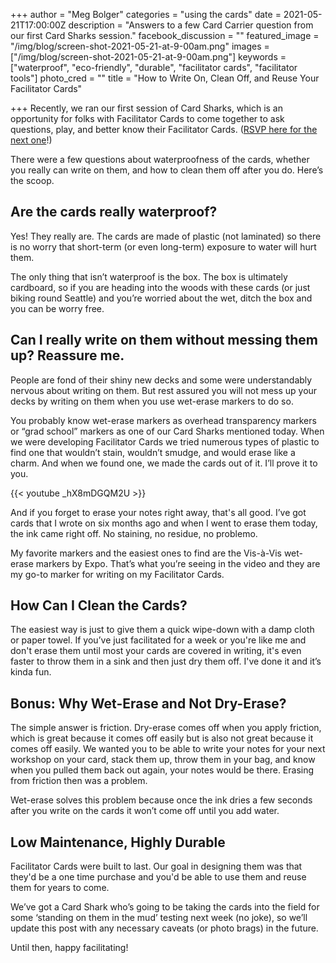 +++
author = "Meg Bolger"
categories = "using the cards"
date = 2021-05-21T17:00:00Z
description = "Answers to a few Card Carrier question from our first Card Sharks session."
facebook_discussion = ""
featured_image = "/img/blog/screen-shot-2021-05-21-at-9-00am.png"
images = ["/img/blog/screen-shot-2021-05-21-at-9-00am.png"]
keywords = ["waterproof", "eco-friendly", "durable", "facilitator cards", "facilitator tools"]
photo_cred = ""
title = "How to Write On, Clean Off, and Reuse Your Facilitator Cards"

+++
Recently, we ran our first session of Card Sharks, which is an opportunity for folks with Facilitator Cards to come together to ask questions, play, and better know their Facilitator Cards. ([RSVP here for the next one](https://airtable.com/shrqI0e9xxclfLLCr)!)

There were a few questions about waterproofness of the cards, whether you really can write on them, and how to clean them off after you do. Here’s the scoop.

## Are the cards really waterproof?

Yes! They really are. The cards are made of plastic (not laminated) so there is no worry that short-term (or even long-term) exposure to water will hurt them.

The only thing that isn’t waterproof is the box. The box is ultimately cardboard, so if you are heading into the woods with these cards (or just biking round Seattle) and you’re worried about the wet, ditch the box and you can be worry free.

## Can I really write on them without messing them up? Reassure me.

People are fond of their shiny new decks and some were understandably nervous about writing on them. But rest assured you will not mess up your decks by writing on them when you use wet-erase markers to do so.

You probably know wet-erase markers as overhead transparency markers or “grad school” markers as one of our Card Sharks mentioned today. When we were developing Facilitator Cards we tried numerous types of plastic to find one that wouldn’t stain, wouldn’t smudge, and would erase like a charm. And when we found one, we made the cards out of it. I’ll prove it to you.

{{< youtube _hX8mDGQM2U >}}

And if you forget to erase your notes right away, that's all good. I’ve got cards that I wrote on six months ago and when I went to erase them today, the ink came right off. No staining, no residue, no problemo.

My favorite markers and the easiest ones to find are the Vis-à-Vis wet-erase markers by Expo. That’s what you’re seeing in the video and they are my go-to marker for writing on my Facilitator Cards.

## How Can I Clean the Cards?

The easiest way is just to give them a quick wipe-down with a damp cloth or paper towel. If you’ve just facilitated for a week or you're like me and don't erase them until most your cards are covered in writing, it's even faster to throw them in a sink and then just dry them off. I've done it and it’s kinda fun.

## Bonus: Why Wet-Erase and Not Dry-Erase?

The simple answer is friction. Dry-erase comes off when you apply friction, which is great because it comes off easily but is also not great because it comes off easily. We wanted you to be able to write your notes for your next workshop on your card, stack them up, throw them in your bag, and know when you pulled them back out again, your notes would be there. Erasing from friction then was a problem.

Wet-erase solves this problem because once the ink dries a few seconds after you write on the cards it won’t come off until you add water.

## Low Maintenance, Highly Durable

Facilitator Cards were built to last. Our goal in designing them was that they'd be a one time purchase and you'd be able to use them and reuse them for years to come.

We’ve got a Card Shark who’s going to be taking the cards into the field for some ‘standing on them in the mud’ testing next week (no joke), so we’ll update this post with any necessary caveats (or photo brags) in the future.

Until then, happy facilitating!